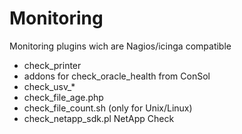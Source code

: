 Monitoring
==========

Monitoring plugins wich are Nagios/icinga compatible

- check_printer
- addons for check_oracle_health from ConSol
- check_usv_*
- check_file_age.php
- check_file_count.sh (only for Unix/Linux)
- check_netapp_sdk.pl NetApp Check

